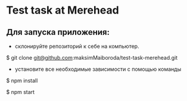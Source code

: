 # Test task at Merehead

## Для запуска приложения:

-   склонируйте репозиторий к себе на компьютер.

\$ git clone git@github.com:maksimMaiboroda/test-task-merehead.git

-   установите все необходимые зависимости с помощью команды

\$ npm install

\$ npm  start


